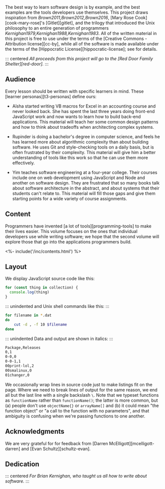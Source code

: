 ---
---

The best way to learn software design is by example,
and the best examples are the tools developers use themselves.
This project draws inspiration from <cite>Brown2011,Brown2012,Brown2016</cite>,
[Mary Rose Cook][cook-mary-rose]'s [Gitlet][gitlet],
and the trilogy that introduced the Unix philosophy to an entire generation of programmers
<cite>Kernighan1979,Kernighan1988,Kernighan1983</cite>.
All of the written material in this project is free to use
under the terms of the [Creative Commons - Attribution license][cc-by],
while all of the software is made available under the terms of
the [Hippocratic License][hippocratic-license];
see <xref key="license"></xref> for details.

::: centered
*All proceeds from this project will go to the [Red Door Family Shelter][red-door].*
:::

## Audience

Every lesson should be written with specific learners in mind.
These [learner personas][t3-personas] define ours:

-   Aïsha started writing VB macros for Excel in an accounting course and never looked back.
    She has spent the last three years doing front-end JavaScript work
    and now wants to learn how to build back-end applications.
    This material will teach her some common design patterns
    and how to think about tradeoffs when architecting complex systems.

-   Rupinder is doing a bachelor's degree in computer science,
    and feels he has learned more about algorithmic complexity than about building software.
    He uses Git and style-checking tools on a daily basis,
    but is often frustrated by their complexity.
    This material will give him a better understanding of tools like this work
    so that he can use them more effectively.

-   Yim teaches software engineering at a four-year college.
    Their courses include one on web development using JavaScript and Node
    and another on software design.
    They are frustrated that so many books talk about software architecture in the abstract,
    and about systems that their students can't relate to.
    This material will fill those gaps
    and give them starting points for a wide variety of course assignments.

## Content

Programmers have invented [a lot of tools][programming-tools] to make their lives easier.
This volume focuses on the ones that individual developers use while writing software;
we hope that the second volume will explore those that go into the applications programmers build.

<div class="html-only">
<%- include('/inc/contents.html') %>
</div>

## Layout

We display JavaScript source code like this:

```js
for (const thing in collection) {
  console.log(thing)
}
```

::: unindented
and Unix shell commands like this:
:::

```sh
for filename in *.dat
do
    cut -d , -f 10 $filename
done
```

::: unindented
Data and output are shown in italics:
:::

```txt
Package,Releases
0,1
0-0,0
0-0-1,1
00print-lol,2
00smalinux,0
01changer,0
```

We occasionally wrap lines in source code just to make listings fit on the page.
Where we need to break lines of output for the same reason,
we end all but the last line with a single backslash `\`.
Note that we typeset functions as `functionName` rather than `functionName()`;
the latter is more common,
but (a) people don't use `objectName{}` or `arrayName[]`
and (b) it could mean "the function object" or "a call to the function with no parameters",
and that ambiguity is confusing when we're passing functions to one another.

## Acknowledgments

We are very grateful for for feedback from [Darren McElligott][mcelligott-darren]
and [Evan Schultz][schultz-evan].

## Dedication

::: centered
*For Brian Kernighan, who taught us all how to write about software.*
:::
